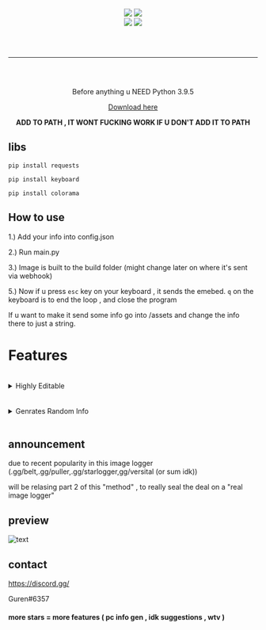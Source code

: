 <br>
<div align="center">
    <img src="https://img.shields.io/github/languages/top/scoobyluvs/Fake-img-logger?color=%23000000">
    <img src="https://img.shields.io/github/stars/scoobyluvs/Fake-img-logger?color=%23000000&logoColor=%23000000">
    <br>
    <img src="https://img.shields.io/github/commit-activity/w/scoobyluvs/Fake-img-logger?color=%23000000"> 
    <img src="https://img.shields.io/github/last-commit/scoobyluvs/Fake-img-logger?color=%23000000&logoColor=%23000000">
</div>
<hr style="border-radius: 2%; margin-top: 60px; margin-bottom: 60px;" noshade="" size="20" width="100%">


<div align="center">
Before anything u NEED Python 3.9.5 

<a href="https://www.python.org/downloads/release/python-395/"> Download here </a>

**ADD TO PATH , IT WONT FUCKING WORK IF U DON'T ADD IT TO PATH**
</div>

## libs 

` pip install requests `

` pip install keyboard `

` pip install colorama `


## How to use



1.) Add your info into config.json

2.) Run main.py

3.) Image is built to the build folder (might change later on where it's sent via webhook)

5.) Now if u press `esc` key on your keyboard , it sends the emebed. `q` on the keyboard is to end the loop , and close the program 

If u want to make it send some info go into /assets and change the info there to just a string.


# Features 

<br>
<details>
    <summary>Highly Editable</summary>
    <ul>
        
        - Edit the webhooks name
        
        - Edit the bot's profile
        
        - Edit the programs name
        
        - Edit the creators name
        
        - Edit the emebed
        
        - Whats it sends
        
</details>
<br>

<br>
<details>
    <summary>Genrates Random Info</summary>
    <ul>
        
        - Roblox info :
            - Cookie
            - Robux (pending robux)
            - Password
            - Pin
            - Also grabs real info such as rap, freinds , followers , following...
        
        - Network :
            - IP
            - Region
            - Country 
            - Timezone
            ( it generates the region , country , timezone , base off the ip)
        
        - Discord :
            - Nirto (Day's left)
            - Billing
            - Token 
            - Email 
            - Phone
        
        - Password emebed
            - Browser's cookies
            - Brower's password
            - Broswer's wallet
            - Browser's history

   </details>
<br>

## announcement
due to recent popularity in this image logger (.gg/belt,.gg/puller,.gg/starlogger,gg/versital (or sum idk))

will be relasing part 2 of this "method" , to really seal the deal on a "real image logger"



## preview

![text](https://cdn.discordapp.com/attachments/1048794610983501887/1058125870864289842/image.png)

## contact  
https://discord.gg/

Guren#6357

#### more stars = more features ( pc info gen , idk suggestions , wtv )
